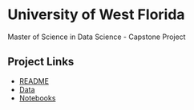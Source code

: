 # University of West Florida

Master of Science in Data Science - Capstone Project

## Project Links

- [README](README.md)  
- [Data](data/)  
- [Notebooks](notebooks/)
